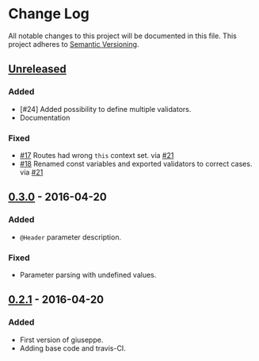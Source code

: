 # Change Log
All notable changes to this project will be documented in this file.
This project adheres to [Semantic Versioning](http://semver.org/).

## [Unreleased]
### Added
- [#24] Added possibility to define multiple validators.
- Documentation

### Fixed
- [#17] Routes had wrong `this` context set. via [#21]
- [#18] Renamed const variables and exported validators to correct cases. via [#21]

## [0.3.0] - 2016-04-20
### Added
- `@Header` parameter description.

### Fixed
- Parameter parsing with undefined values.

## [0.2.1] - 2016-04-20
### Added
- First version of giuseppe.
- Adding base code and travis-CI.

[Unreleased]: https://github.com/smartive/giuseppe/compare/v0.3.0...develop
[0.3.0]: https://github.com/smartive/giuseppe/compare/v0.2.0...v0.3.0
[0.2.1]: https://github.com/smartive/giuseppe/tree/v0.2.1

[#17]: https://github.com/smartive/giuseppe/issues/17
[#18]: https://github.com/smartive/giuseppe/issues/18
[#21]: https://github.com/smartive/giuseppe/pull/21